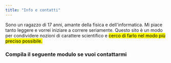 ```yaml
---
title: "Info e contatti"
---
```

Sono un ragazzo di 17 anni, amante della fisica e dell'informatica. Mi piace tanto leggere e vorrei iniziare a correre seriamente. Questo sito è un modo per condividere nozioni di carattere scientifico e <mark>cerco di farlo nel modo più preciso possibile.</mark> 
<h3 class="subtitle">Compila il seguente modulo se vuoi contattarmi</h3>